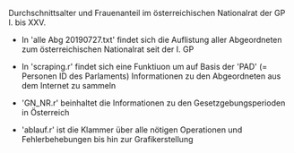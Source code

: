 Durchschnittsalter und Frauenanteil im österreichischen Nationalrat
der GP I. bis XXV.

- In 'alle Abg 20190727.txt' findet sich die Auflistung aller Abgeordneten zum österreichischen Nationalrat seit der I. GP 

- In 'scraping.r' findet sich eine Funktiuon um auf Basis der 'PAD' (= Personen ID des Parlaments) Informationen zu den Abgeordneten aus dem Internet zu sammeln

- 'GN_NR.r' beinhaltet die Informationen zu den Gesetzgebungsperioden in Österreich

- 'ablauf.r' ist die Klammer über alle nötigen Operationen und Fehlerbehebungen bis hin zur Grafikerstellung
